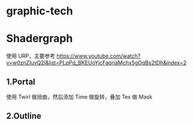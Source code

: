 # graphic-tech

# Shadergraph
使用 URP，主要参考
https://www.youtube.com/watch?v=w0znZIuvQ2I&list=PLpPd_BKEUoYjcFaqriaMchx5gOqBs2tDh&index=2

## 1.Portal
使用 Twirl 做扭曲，然后添加 Time 做旋转，叠加 Tex 做 Mask

## 2.Outline
